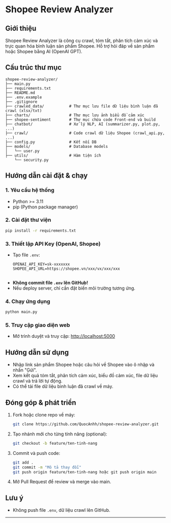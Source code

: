 # Shopee Review Analyzer

## Giới thiệu

Shopee Review Analyzer là công cụ crawl, tóm tắt, phân tích cảm xúc và trực quan hóa bình luận sản phẩm Shopee. Hỗ trợ hỏi đáp về sản phẩm hoặc Shopee bằng AI (OpenAI GPT).

## Cấu trúc thư mục

```
shopee-review-analyzer/
├── main.py
├── requirements.txt
├── README.md
├── .env.example
├── .gitignore
├── crawled_data/           # Thư mục lưu file dữ liệu bình luận đã crawl (xlsx/txt)
├── charts/                 # Thư mục lưu ảnh biểu đồ cảm xúc
├── shopee-sentiment        # Thư mục chứa code Front-end và build
├── chatbot/                # Xử lý NLP, AI (summarizer.py, plot.py, ...)
├── crawl/                  # Code crawl dữ liệu Shopee (crawl_api.py, ...)
├── config.py               # Kết nối DB
├── models/                 # Database models
│   └── user.py
├── utils/                  # Hàm tiện ích
    └── security.py
```

## Hướng dẫn cài đặt & chạy

### 1. Yêu cầu hệ thống
- Python >= 3.11
- pip (Python package manager)

### 2. Cài đặt thư viện
```bash
pip install -r requirements.txt
```

### 3. Thiết lập API Key (OpenAI, Shopee)
- Tạo file `.env`:
  ```env
  OPENAI_API_KEY=sk-xxxxxxx
  SHOPEE_API_URL=https://shopee.vn/xxx/vx/xxx/xxx
 
  ```
- **Không commit file `.env` lên GitHub!**
- Nếu deploy server, chỉ cần đặt biến môi trường tương ứng.

### 4. Chạy ứng dụng
```bash
python main.py
```

### 5. Truy cập giao diện web
- Mở trình duyệt và truy cập: [http://localhost:5000](http://localhost:5000)

## Hướng dẫn sử dụng
- Nhập link sản phẩm Shopee hoặc câu hỏi về Shopee vào ô nhập và nhấn "Gửi".
- Xem kết quả tóm tắt, phân tích cảm xúc, biểu đồ cảm xúc, file dữ liệu crawl và trả lời tự động.
- Có thể tải file dữ liệu bình luận đã crawl về máy.

## Đóng góp & phát triển
1. Fork hoặc clone repo về máy:
   ```bash
   git clone https://github.com/QuocAnhh/shopee-review-analyzer.git
   ```
2. Tạo nhánh mới cho từng tính năng (optional):
   ```bash
   git checkout -b feature/ten-tinh-nang
   ```
3. Commit và push code:
   ```bash
   git add .
   git commit -m "Mô tả thay đổi"
   git push origin feature/ten-tinh-nang hoặc git push origin main
   ```
4. Mở Pull Request để review và merge vào main.

## Lưu ý
- Không push file `.env`, dữ liệu crawl lên GitHub.

---
